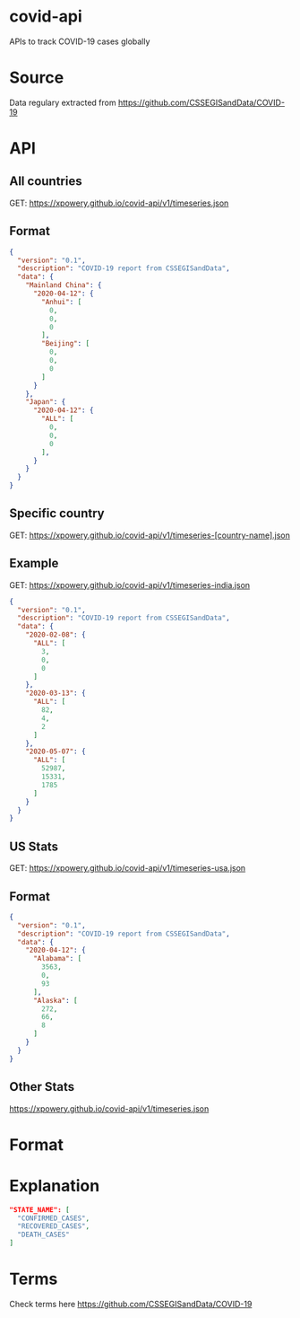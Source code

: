 # covid-api
APIs to track COVID-19 cases globally

# Source
Data regulary extracted from https://github.com/CSSEGISandData/COVID-19

# API
## All countries

GET: https://xpowery.github.io/covid-api/v1/timeseries.json

## Format

```json
{
  "version": "0.1",
  "description": "COVID-19 report from CSSEGISandData",
  "data": {
    "Mainland China": {
      "2020-04-12": {
        "Anhui": [
          0,
          0,
          0
        ],
        "Beijing": [
          0,
          0,
          0
        ]
      }
    },
    "Japan": {
      "2020-04-12": {
        "ALL": [
          0,
          0,
          0
        ],
      }
    }
  }
}

```

## Specific country

GET: https://xpowery.github.io/covid-api/v1/timeseries-[country-name].json

## Example

GET: https://xpowery.github.io/covid-api/v1/timeseries-india.json

```json
{
  "version": "0.1",
  "description": "COVID-19 report from CSSEGISandData",
  "data": {
    "2020-02-08": {
      "ALL": [
        3,
        0,
        0
      ]
    },
    "2020-03-13": {
      "ALL": [
        82,
        4,
        2
      ]
    },
    "2020-05-07": {
      "ALL": [
        52987,
        15331,
        1785
      ]
    }
  }
}

```

## US Stats
GET: https://xpowery.github.io/covid-api/v1/timeseries-usa.json

## Format

```json
{
  "version": "0.1",
  "description": "COVID-19 report from CSSEGISandData",
  "data": {
    "2020-04-12": {
      "Alabama": [
        3563,
        0,
        93
      ],
      "Alaska": [
        272,
        66,
        8
      ]
    }
  }
}

```

## Other Stats
https://xpowery.github.io/covid-api/v1/timeseries.json

# Format


# Explanation
```json
"STATE_NAME": [
  "CONFIRMED_CASES",
  "RECOVERED_CASES",
  "DEATH_CASES"
]
```

# Terms
Check terms here https://github.com/CSSEGISandData/COVID-19
